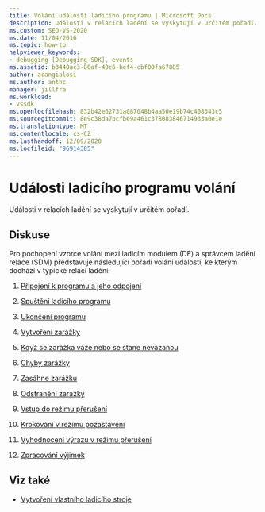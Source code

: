 ```yaml
---
title: Volání událostí ladicího programu | Microsoft Docs
description: Události v relacích ladění se vyskytují v určitém pořadí. Tento článek uvádí pořadí volání událostí, ke kterým dochází v typické relaci ladění.
ms.custom: SEO-VS-2020
ms.date: 11/04/2016
ms.topic: how-to
helpviewer_keywords:
- debugging [Debugging SDK], events
ms.assetid: b3440ac3-80af-40c6-bef4-cbf00fa67885
author: acangialosi
ms.author: anthc
manager: jillfra
ms.workload:
- vssdk
ms.openlocfilehash: 832b42e62731a087048b4aa50e19b74c408343c5
ms.sourcegitcommit: 8e9c38da7bcfbe9a461c378083846714933a0e1e
ms.translationtype: MT
ms.contentlocale: cs-CZ
ms.lasthandoff: 12/09/2020
ms.locfileid: "96914385"
---
```

# <a name="call-debugger-events"></a>Události ladicího programu volání
Události v relacích ladění se vyskytují v určitém pořadí.

## <a name="discussion"></a>Diskuse
 Pro pochopení vzorce volání mezi ladicím modulem (DE) a správcem ladění relace (SDM) představuje následující pořadí volání událostí, ke kterým dochází v typické relaci ladění:

1. [Připojení k programu a jeho odpojení](../../extensibility/debugger/attaching-and-detaching-to-a-program.md)

2. [Spuštění ladicího programu](../../extensibility/debugger/launching-the-debugger.md)

3. [Ukončení programu](../../extensibility/debugger/terminating-a-program.md)

4. [Vytvoření zarážky](../../extensibility/debugger/creating-a-breakpoint.md)

5. [Když se zarážka váže nebo se stane nevázanou](../../extensibility/debugger/when-a-breakpoint-binds-or-becomes-unbound.md)

6. [Chyby zarážky](../../extensibility/debugger/breakpoint-errors.md)

7. [Zasáhne zarážku](../../extensibility/debugger/hitting-a-breakpoint.md)

8. [Odstranění zarážky](../../extensibility/debugger/deleting-a-breakpoint.md)

9. [Vstup do režimu přerušení](../../extensibility/debugger/entering-break-mode.md)

10. [Krokování v režimu pozastavení](../../extensibility/debugger/stepping-in-break-mode.md)

11. [Vyhodnocení výrazu v režimu přerušení](../../extensibility/debugger/expression-evaluation-in-break-mode.md)

12. [Zpracování výjimek](../../extensibility/debugger/exception-handling-visual-studio-sdk.md)

## <a name="see-also"></a>Viz také
- [Vytvoření vlastního ladicího stroje](../../extensibility/debugger/creating-a-custom-debug-engine.md)
